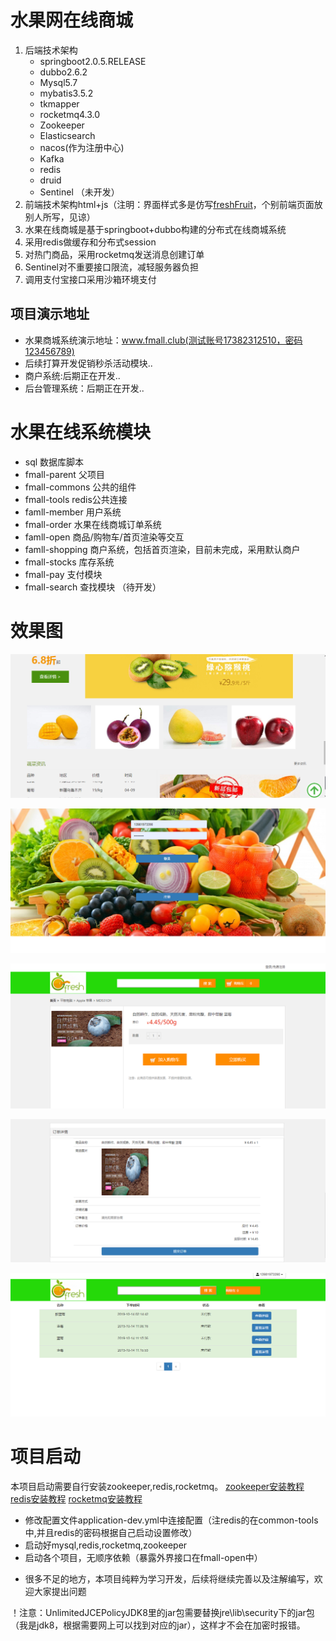 # 水果网在线商城

1. 后端技术架构
    * springboot2.0.5.RELEASE
    * dubbo2.6.2
    * Mysql5.7
    * mybatis3.5.2
    * tkmapper
    * rocketmq4.3.0
    * Zookeeper
    * Elasticsearch
    * nacos(作为注册中心)
    * Kafka
    * redis
    * druid
    * Sentinel （未开发）
2. 前端技术架构html+js（注明：界面样式多是仿写[freshFruit](https://github.com/hajnalmin/freshFriut)，个别前端页面放别人所写，见谅）
3. 水果在线商城是基于springboot+dubbo构建的分布式在线商城系统
4. 采用redis做缓存和分布式session
5. 对热门商品，采用rocketmq发送消息创建订单
6. Sentinel对不重要接口限流，减轻服务器负担
7. 调用支付宝接口采用沙箱环境支付

## 项目演示地址

* 水果商城系统演示地址：www.fmall.club(测试账号17382312510，密码123456789)
* 后续打算开发促销秒杀活动模块..
* 商户系统:后期正在开发..
* 后台管理系统：后期正在开发..


# 水果在线系统模块
* sql  数据库脚本             
* fmall-parent 父项目                                
* fmall-commons 公共的组件
* fmall-tools redis公共连接
* famll-member  用户系统                          
* fmall-order 水果在线商城订单系统   
* famll-open  商品/购物车/首页渲染等交互                   
* famll-shopping 商户系统，包括首页渲染，目前未完成，采用默认商户                                     
* fmall-stocks 库存系统      
* fmall-pay 支付模块  
* fmall-search 查找模块 （待开发）                                 
                                                   

# 效果图

![](ReadmePic/index.png)

![](ReadmePic/login.png)

![](ReadmePic/detail.png)

![](ReadmePic/order.png)

![](ReadmePic/orderList.png)
# 项目启动
本项目启动需要自行安装zookeeper,redis,rocketmq。
[zookeeper安装教程](https://www.e-learn.cn/content/qita/2410440)
[redis安装教程](https://www.runoob.com/redis/redis-install.html)
[rocketmq安装教程](http://rocketmq.apache.org/docs/quick-start/)
* 修改配置文件application-dev.yml中连接配置（注redis的在common-tools中,并且redis的密码根据自己启动设置修改）
* 启动好mysql,redis,rocketmq,zookeeper
* 启动各个项目，无顺序依赖（暴露外界接口在fmall-open中）


- 很多不足的地方，本项目纯粹为学习开发，后续将继续完善以及注解编写，欢迎大家提出问题

！注意：UnlimitedJCEPolicyJDK8里的jar包需要替换jre\lib\security下的jar包（我是jdk8，根据需要网上可以找到对应的jar），这样才不会在加密时报错。









